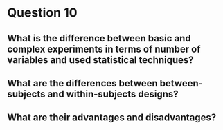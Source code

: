 # Question 10

## What is the difference between basic and complex experiments in terms of number of variables and used statistical techniques? 

## What are the differences between between-subjects and within-subjects designs? 

## What are their advantages and disadvantages? 